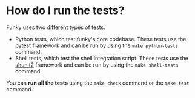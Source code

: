 # How do I run the tests?

Funky uses two different types of tests:

* Python tests, which test funky's core codebase. These tests use the [pytest] framework and can be run by using the `make python-tests` command.
* Shell tests, which test the shell integration script. These tests use the [shunit2] framework and can be run by using the `make shell-tests` command.

You can **run all the tests** using the `make check` command or the `make test` command.


[pytest]: https://github.com/pytest-dev/pytest
[shunit2]: https://github.com/kward/shunit2
